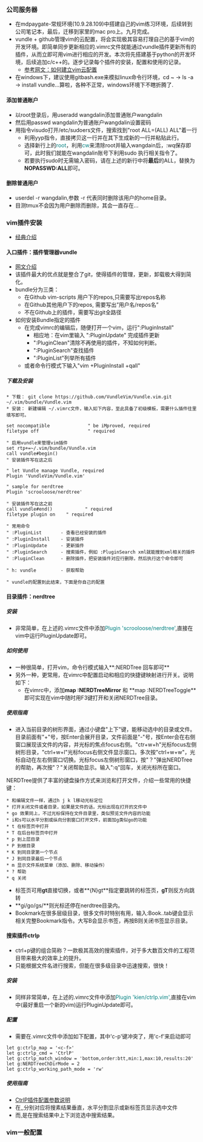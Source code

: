 ### 公司服务器
* 在mdpaygate-常规环境(10.9.28.109)中搭建自己的vim练习环境，后续转到公司笔记本，最后，迁移到家里的mac pro上。九月完成。
* vundle + github管理vim的云配置，将会实现极其容易打理自己的基于vim的开发环境。即简单同步更新相应的.vimrc文件就能通过vundle插件更新所有的插件，从而立即可用vim进行相应的开发。本次将先搭建基于python的开发环境，后续追加c/c++的。逐步记录每个插件的安装，配置和使用的记录。
    * [参考网文：如何建立vim云配置](http://jintongyao.github.io/2014/how-to-use-vundle/)
* 在windows下，建议使用gitbash.exe来模拟linux命令行环境，cd ~ -> ls -a -> install vundle...算啦，各种不正常，windows环境下不瞎折腾了.
#### 添加普通账户
* 以root登录后，用useradd wangdalin添加普通账户wangdalin
* 然后用passwd wangdalin为普通账户wangdalin设置密码
* 用指令visudo打开/etc/sudoers文件，搜索找到"root ALL=(ALL) ALL"着一行
    * 利用yyp指令，直接拷贝这一行并在其下生成新的一行并粘贴此行。
    * 选择新行上的<font color=Teal>root</font>，利用<font color=Teal>cw</font>来清除root并输入wangdain后，:wq保存即可，此时我们就能在wangdalin账号下利用sudo 执行相关指令了。
    * 若要执行sudo时无需输入密码，请在上述的新行中将**最后**的ALL，替换为**NOPASSWD:ALL**即可。
#### 删除普通用户
* userdel -r wangdalin,参数 -r 代表同时删除该用户的home目录。
* 目测tmux不会因为用户删除而删除，其会一直存在...
### vim插件安装
* [经典介绍](http://www.zlovezl.cn/articles/vim-plugins-cannot-live-without/)
#### 入口插件：插件管理器vundle
* [网文介绍](http://www.jianshu.com/p/8d416ac4ad11)
* 该插件最大的优点就是整合了git，使得插件的管理，更新，卸载极大得到简化。
* bundle分为三类：
    * 在Github vim-scripts 用户下的repos,只需要写出repos名称
    * 在Github其他用户下的repos, 需要写出”用户名/repos名”
    * 不在Github上的插件，需要写出git全路径
* 如何安装Bundle指定的插件
    * 在完成vimrc的编辑后，随便打开一个vim，运行":PluginInstall"
        * 相应地：在vim里输入 ":PluginUpdate" 完成插件更新
        * ":PluginClean"清除不再使用的插件，不知如何判断。
        * ":PluginSearch"查找插件
        * ":PluginList"列举所有插件
    * 或者命令行模式下输入"vim +PluginInstall +qall"
##### 下载及安装
    * 下载： git clone https://github.com/VundleVim/Vundle.vim.git ~/.vim/bundle/Vundle.vim
    * 安装： 新建编辑 ~/.vimrc文件，输入如下内容，至此具备了初级模板，需要什么插件往里填写即可。
```
set nocompatible              " be iMproved, required
filetype off                  " required

" 启用vundle来管理vim插件
set rtp+=~/.vim/bundle/Vundle.vim
call vundle#begin()
" 安装插件写在这之后

" let Vundle manage Vundle, required
Plugin 'VundleVim/Vundle.vim'

" sample for nerdtree
Plugin 'scrooloose/nerdtree'

" 安装插件写在这之前
call vundle#end()            " required
filetype plugin on    " required

" 常用命令
" :PluginList       - 查看已经安装的插件
" :PluginInstall    - 安装插件
" :PluginUpdate     - 更新插件
" :PluginSearch     - 搜索插件，例如 :PluginSearch xml就能搜到xml相关的插件
" :PluginClean      - 删除插件，把安装插件对应行删除，然后执行这个命令即可

" h: vundle         - 获取帮助

" vundle的配置到此结束，下面是你自己的配置

```
#### 目录插件：nerdtree
##### 安装
* 非常简单，在上述的.vimrc文件中添加<font color=Teal>Plugin 'scrooloose/nerdtree'</font>,直接在vim中运行PluginUpdate即可。
##### 如何使用
* 一种很简单，打开vim，命令行模式输入**:NERDTree 回车即可**
* 另外一种，更常用，在vimrc中配置启动和相应的快捷键映射进行开关。说明如下：
    * 在vimrc中，添加**map <F3> :NERDTreeMirror<CR>** 和 **map <F3> :NERDTreeToggle<CR>**即可实现在vim中随时用F3键打开和关闭NERDTree目录。
##### 使用指南
* 进入当前目录的树形界面，通过小键盘"上下"键，能移动选中的目录或文件。目录前面有"+"号，按Enter会展开目录，文件前面是"-"号，按Enter会在右侧窗口展现该文件的内容，并光标的焦点focus右侧。"ctr+w+h"光标focus左侧树形目录，"ctrl+w+l"光标focus右侧文件显示窗口。多次按"ctrl+w+w"，光标自动在左右侧窗口切换。光标focus左侧树形窗口，按"？"弹出NERDTree的帮助，再次按"？"关闭帮助显示。输入":q"回车，关闭光标所在窗口。

NERDTree提供了丰富的键盘操作方式来浏览和打开文件，介绍一些常用的快捷键：

    * 和编辑文件一样，通过h j k l移动光标定位
    * 打开关闭文件或者目录，如果是文件的话，光标出现在打开的文件中
    * go 效果同上，不过光标保持在文件目录里，类似预览文件内容的功能
    * i和s可以水平分割或纵向分割窗口打开文件，前面加g类似go的功能
    * t 在标签页中打开
    * T 在后台标签页中打开
    * p 到上层目录
    * P 到根目录
    * K 到同目录第一个节点
    * J 到同目录最后一个节点
    * m 显示文件系统菜单（添加、删除、移动操作）
    * ? 帮助
    * q 关闭

* 标签页可用**gt**直接切换，或者**{N}gt**指定要跳转的标签页，**gT**则反方向跳转
* **gi/go/gs/**则光标还停在nerdtree目录内。
* Bookmark在很多层级目录，很多文件时特别有用，输入:Book..tab键会显示相关完整Bookmark指令。大写B会显示书签，再按B则关闭书签显示目录。
#### 搜索插件ctrlp
* ctrl+p键的组合简称？一款极其高效的搜索插件，对于多大数百文件的工程项目带来极大的效率上的提升。
* 只能根据文件名进行搜索，但能在很多级目录中迅速搜索，很快！
##### 安装
* 同样非常简单，在上述的.vimrc文件中添加<font color=Teal>Plugin 'kien/ctrlp.vim'</font>,直接在vim中(最好重启一个新的vim)运行PluginUpdate即可。
##### 配置
* 需要在.vimrc文件中添加如下配置，其中'c-p'键冲突了，用'c-f'来启动即可
```
let g:ctrlp_map = '<c-f>'
let g:ctrlp_cmd = 'CtrlP'
let g:ctrlp_match_window = 'bottom,order:btt,min:1,max:10,results:20'
let g:NERDTreeChDirMode = 2
let g:ctrlp_working_path_mode = 'rw'
```
##### 使用指南
* [CtrlP插件配置参数说明](http://blog.codepiano.com/pages/ctrlp-cn.light.html#ctrlp_working_path_mode)
* 在<c-v>,<c-x>,<c-t>分别对应将搜素结果垂直，水平分割显示或新标签页显示选中文件
* 而<c-k>,<c-j>是在搜索结果中上下浏览选中搜索结果。
### vim一般配置
